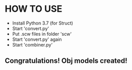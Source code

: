 # HOW TO USE
- Install Python 3.7 (for Struct)
- Start 'convert.py'
- Put .scw files in folder 'scw'
- Start 'convert.py' again
- Start 'combiner.py'
## Congratulations! Obj models created!
